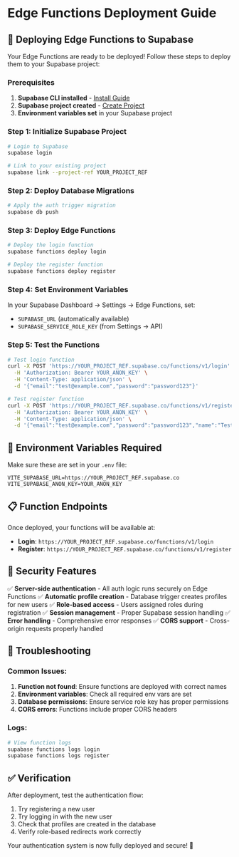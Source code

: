 # Edge Functions Deployment Guide

## 🚀 Deploying Edge Functions to Supabase

Your Edge Functions are ready to be deployed! Follow these steps to deploy them to your Supabase project:

### Prerequisites
1. **Supabase CLI installed** - [Install Guide](https://supabase.com/docs/guides/cli)
2. **Supabase project created** - [Create Project](https://supabase.com/dashboard)
3. **Environment variables set** in your Supabase project

### Step 1: Initialize Supabase Project
```bash
# Login to Supabase
supabase login

# Link to your existing project
supabase link --project-ref YOUR_PROJECT_REF
```

### Step 2: Deploy Database Migrations
```bash
# Apply the auth trigger migration
supabase db push
```

### Step 3: Deploy Edge Functions
```bash
# Deploy the login function
supabase functions deploy login

# Deploy the register function
supabase functions deploy register
```

### Step 4: Set Environment Variables
In your Supabase Dashboard → Settings → Edge Functions, set:
- `SUPABASE_URL` (automatically available)
- `SUPABASE_SERVICE_ROLE_KEY` (from Settings → API)

### Step 5: Test the Functions
```bash
# Test login function
curl -X POST 'https://YOUR_PROJECT_REF.supabase.co/functions/v1/login' \
  -H 'Authorization: Bearer YOUR_ANON_KEY' \
  -H 'Content-Type: application/json' \
  -d '{"email":"test@example.com","password":"password123"}'

# Test register function
curl -X POST 'https://YOUR_PROJECT_REF.supabase.co/functions/v1/register' \
  -H 'Authorization: Bearer YOUR_ANON_KEY' \
  -H 'Content-Type: application/json' \
  -d '{"email":"test@example.com","password":"password123","name":"Test User","role":"admin"}'
```

## 🔧 Environment Variables Required

Make sure these are set in your `.env` file:
```env
VITE_SUPABASE_URL=https://YOUR_PROJECT_REF.supabase.co
VITE_SUPABASE_ANON_KEY=YOUR_ANON_KEY
```

## 📋 Function Endpoints

Once deployed, your functions will be available at:
- **Login**: `https://YOUR_PROJECT_REF.supabase.co/functions/v1/login`
- **Register**: `https://YOUR_PROJECT_REF.supabase.co/functions/v1/register`

## 🔐 Security Features

✅ **Server-side authentication** - All auth logic runs securely on Edge Functions
✅ **Automatic profile creation** - Database trigger creates profiles for new users
✅ **Role-based access** - Users assigned roles during registration
✅ **Session management** - Proper Supabase session handling
✅ **Error handling** - Comprehensive error responses
✅ **CORS support** - Cross-origin requests properly handled

## 🐛 Troubleshooting

### Common Issues:
1. **Function not found**: Ensure functions are deployed with correct names
2. **Environment variables**: Check all required env vars are set
3. **Database permissions**: Ensure service role key has proper permissions
4. **CORS errors**: Functions include proper CORS headers

### Logs:
```bash
# View function logs
supabase functions logs login
supabase functions logs register
```

## ✅ Verification

After deployment, test the authentication flow:
1. Try registering a new user
2. Try logging in with the new user
3. Check that profiles are created in the database
4. Verify role-based redirects work correctly

Your authentication system is now fully deployed and secure! 🎉